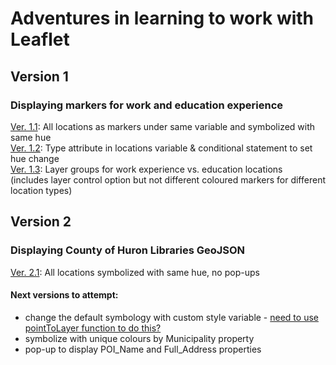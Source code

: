 # Adventures in learning to work with Leaflet

## Version 1
### Displaying markers for work and education experience
[Ver. 1.1](https://lindsayaldous.github.io/playground/ver1_1.html): All locations as markers under same variable and symbolized with same hue  
[Ver. 1.2](https://lindsayaldous.github.io/playground/ver2_1.html): Type attribute in locations variable & conditional statement to set hue change  
[Ver. 1.3](https://lindsayaldous.github.io/playground/ver3_1.html): Layer groups for work experience vs. education locations  
(includes layer control option but not different coloured markers for different location types)

## Version 2
### Displaying County of Huron Libraries GeoJSON
[Ver. 2.1](https://lindsayaldous.github.io/playground/ver2_1.html): All locations symbolized with same hue, no pop-ups
#### Next versions to attempt:
- change the default symbology with custom style variable - [need to use pointToLayer function to do this?](https://gis.stackexchange.com/questions/110402/changing-default-style-on-point-geojson-layer-in-leaflet)
- symbolize with unique colours by Municipality property
- pop-up to display POI_Name and Full_Address properties
